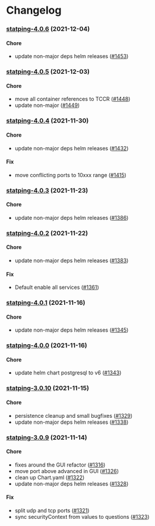 # Changelog<br>


<a name="statping-4.0.6"></a>
### [statping-4.0.6](https://github.com/truecharts/apps/compare/statping-4.0.5...statping-4.0.6) (2021-12-04)

#### Chore

* update non-major deps helm releases ([#1453](https://github.com/truecharts/apps/issues/1453))



<a name="statping-4.0.5"></a>
### [statping-4.0.5](https://github.com/truecharts/apps/compare/statping-4.0.4...statping-4.0.5) (2021-12-03)

#### Chore

* move all container references to TCCR ([#1448](https://github.com/truecharts/apps/issues/1448))
* update non-major ([#1449](https://github.com/truecharts/apps/issues/1449))



<a name="statping-4.0.4"></a>
### [statping-4.0.4](https://github.com/truecharts/apps/compare/statping-4.0.3...statping-4.0.4) (2021-11-30)

#### Chore

* update non-major deps helm releases ([#1432](https://github.com/truecharts/apps/issues/1432))

#### Fix

* move conflicting ports to 10xxx range ([#1415](https://github.com/truecharts/apps/issues/1415))



<a name="statping-4.0.3"></a>
### [statping-4.0.3](https://github.com/truecharts/apps/compare/statping-4.0.2...statping-4.0.3) (2021-11-23)

#### Chore

* update non-major deps helm releases ([#1386](https://github.com/truecharts/apps/issues/1386))



<a name="statping-4.0.2"></a>
### [statping-4.0.2](https://github.com/truecharts/apps/compare/statping-4.0.1...statping-4.0.2) (2021-11-22)

#### Chore

* update non-major deps helm releases ([#1383](https://github.com/truecharts/apps/issues/1383))

#### Fix

* Default enable all services ([#1361](https://github.com/truecharts/apps/issues/1361))



<a name="statping-4.0.1"></a>
### [statping-4.0.1](https://github.com/truecharts/apps/compare/statping-4.0.0...statping-4.0.1) (2021-11-16)

#### Chore

* update non-major deps helm releases ([#1345](https://github.com/truecharts/apps/issues/1345))



<a name="statping-4.0.0"></a>
### [statping-4.0.0](https://github.com/truecharts/apps/compare/statping-3.0.10...statping-4.0.0) (2021-11-16)

#### Chore

* update helm chart postgresql to v6 ([#1343](https://github.com/truecharts/apps/issues/1343))



<a name="statping-3.0.10"></a>
### [statping-3.0.10](https://github.com/truecharts/apps/compare/statping-3.0.9...statping-3.0.10) (2021-11-15)

#### Chore

* persistence cleanup and small bugfixes ([#1329](https://github.com/truecharts/apps/issues/1329))
* update non-major deps helm releases ([#1338](https://github.com/truecharts/apps/issues/1338))



<a name="statping-3.0.9"></a>
### [statping-3.0.9](https://github.com/truecharts/apps/compare/statping-3.0.8...statping-3.0.9) (2021-11-14)

#### Chore

* fixes around the GUI refactor ([#1316](https://github.com/truecharts/apps/issues/1316))
* move port above advanced in GUI ([#1326](https://github.com/truecharts/apps/issues/1326))
* clean up Chart.yaml ([#1322](https://github.com/truecharts/apps/issues/1322))
* update non-major deps helm releases ([#1328](https://github.com/truecharts/apps/issues/1328))

#### Fix

* split udp and tcp ports ([#1321](https://github.com/truecharts/apps/issues/1321))
* sync securityContext from values to questions ([#1323](https://github.com/truecharts/apps/issues/1323))
